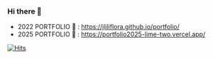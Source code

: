 ### Hi there 👋
- 2022 PORTFOLIO 🌱 : https://jliliflora.github.io/portfolio/
- 2025 PORTFOLIO 🎀 : https://portfolio2025-lime-two.vercel.app/
  
[![Hits](https://hits.seeyoufarm.com/api/count/incr/badge.svg?url=https%3A%2F%2Fgithub.com%2Fjliliflora&count_bg=%23F7B2B7&title_bg=%23FF8D97&icon=&icon_color=%23FFFFFF&title=hits&edge_flat=false)](https://hits.seeyoufarm.com)

<!--
**jliliflora/jliliflora** is a ✨ _special_ ✨ repository because its `README.md` (this file) appears on your GitHub profile.

Here are some ideas to get you started:

- 🔭 I’m currently working on ...
- 🌱 I’m currently learning ...
- 👯 I’m looking to collaborate on ...
- 🤔 I’m looking for help with ...
- 💬 Ask me about ...
- 📫 How to reach me: ...
- 😄 Pronouns: ...
- ⚡ Fun fact: ...
-->
